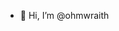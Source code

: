 - 👋 Hi, I’m @ohmwraith

<!---
ohmwraith/ohmwraith is a ✨ special ✨ repository because its `README.md` (this file) appears on your GitHub profile.
You can click the Preview link to take a look at your changes.
--->
